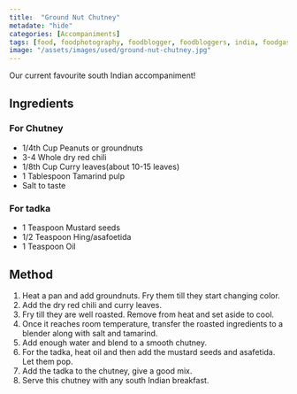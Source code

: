 ```yaml
---
title:  "Ground Nut Chutney"
metadate: "hide"
categories: [Accompaniments]
tags: [food, foodphotography, foodblogger, foodbloggers, india, foodgasm, indianfood, love, foodcoma, foodporn,indiancooking, indianrecipe, foodlovers, indianfood, indianfoodbloggers, foodiesofinstagram, foodlove, indian, indiancouple, eatlocal, eathealthy, eatwell, desifood, trending, tasty, taste, yummyinmytummy, foodie, instafood, instafoodie, foodstagram, instagood, passionatepaprika, foodblog, easy, indian, recipe, mothersrecipe, cooking, easycooking, easyrecipe, simple, simplefood ]
image: "/assets/images/used/ground-nut-chutney.jpg"
---
```


Our current favourite south Indian accompaniment! 

## Ingredients

### For Chutney
- 1/4th Cup Peanuts or groundnuts
- 3-4 Whole dry red chili 
- 1/8th Cup Curry leaves(about 10-15 leaves)
- 1 Tablespoon Tamarind pulp 
- Salt to taste

### For tadka

- 1 Teaspoon Mustard seeds
- 1/2 Teaspoon Hing/asafoetida
- 1 Teaspoon Oil 

## Method

1. Heat a pan and add groundnuts. Fry them till they start changing color.
2. Add the dry red chili and curry leaves.
3. Fry till they are well roasted. Remove from heat and set aside to cool.
4. Once it reaches room temperature, transfer the roasted ingredients to a blender along with salt and tamarind.
5. Add enough water and blend to a smooth chutney.
6. For the tadka, heat oil and then add the mustard seeds and asafetida. Let them pop.
7. Add the tadka to the chutney, give a good mix.
8. Serve this chutney with any south Indian breakfast.


